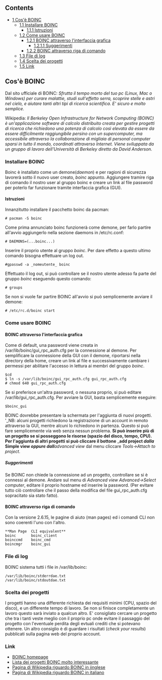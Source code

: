 ## Contents

*   [1 Cos'è BOINC](#Cos.27.C3.A8_BOINC)
    *   [1.1 Installare BOINC](#Installare_BOINC)
        *   [1.1.1 Istruzioni](#Istruzioni)
    *   [1.2 Come usare BOINC](#Come_usare_BOINC)
        *   [1.2.1 BOINC attraverso l'interfaccia grafica](#BOINC_attraverso_l.27interfaccia_grafica)
            *   [1.2.1.1 Suggerimenti](#Suggerimenti)
        *   [1.2.2 BOINC attraverso riga di comando](#BOINC_attraverso_riga_di_comando)
    *   [1.3 File di log](#File_di_log)
    *   [1.4 Scelta dei progetti](#Scelta_dei_progetti)
    *   [1.5 Link](#Link)

## Cos'è BOINC

Dal sito ufficiale di BOINC: _Sfrutta il tempo morto del tuo pc (Linux, Mac o Windows) per curare malattie, studi sull'effetto serra, scoprire stelle e astri nel cielo, e aiutare tanti altri tipi di ricerca scientifica. E' sicuro e molto semplice._

Wikipedia: _Il Berkeley Open Infrastructure for Network Computing (BOINC) è un'applicazione software di calcolo distribuito creata per gestire progetti di ricerca che richiedono una potenza di calcolo così elevata da essere da essere difficilmente raggiungibile persino con un supercomputer, ma accessibile attraverso la collaborazione di migliaia di personal computer sparsi in tutto il mondo, coordinati attraverso Internet. Viene sviluppata da un gruppo di lavoro dell'Università di Berkeley diretto da David Anderson._

### Installare BOINC

Boinc è installato come un demone(_daemon_) e per ragioni di sicurezza lavorerà sotto il nuovo user creato, _boinc_ appunto. Aggiungere tramire riga di comando il nostro user al gruppo boinc e creare un link al file password per poterlo far funzionare tramite interfaccia grafica (GUI).

#### Istruzioni

Innanzitutto installare il pacchetto boinc da pacman:

```
# pacman -S boinc

```

Come prima annunciato boinc funzionerà come demone, per farlo partire all'avvio aggiungerlo nella sezione daemons in /etc/rc.conf:

```
# DAEMONS=(...boinc...)

```

Inserire il proprio utente al gruppo _boinc_. Per dare effetto a questo ultimo comando bisogna effettuare un log out.

```
#gpasswd -a _nomeutente_ boinc

```

Effettuato il log out, si può controllare se il nostro utente adesso fa parte del gruppo _boinc_ eseguendo questo comando:

```
# groups

```

Se non si vuole far partire BOINC all'avvio si può semplicemente avviare il demone:

```
# /etc/rc.d/boinc start

```

### Come usare BOINC

#### BOINC attraverso l'interfaccia grafica

Come di default, una password viene creata in /var/lib/boinc/gui_rpc_auth.cfg per la connessione al demone. Per semplificare la connessione della GUI con il demone, riportarsi nella directory della home, creare un link al file e successivamente cambiare i permessi per abilitare l'accesso in lettura ai membri del gruppo _boinc_.

```
$cd
$ ln -s /var/lib/boinc/gui_rpc_auth.cfg gui_rpc_auth.cfg
# chmod 640 gui_rpc_auth.cfg

```

Se si preferisce un'altra password, o nessuna proprio, si può editare /var/lib/gui_rpc_auth.cfg. Per avviare la GUI, basta semplicemente eseguire:

```
$boinc_gui

```

BOINC dovrebbe presentare la schermata per l'aggiunta di nuovi progetti. '_NB: alcuni progetti richiedono la registrazione di un account in remoto attraverso la GUI, mentre alcuni lo richiedono in partenza. Questo si può fare semplicemente via web senza nessun problema. **Si può inserire più di un progetto se si posseggono le risorse (spazio del disco, tempo, CPU). Per l'aggiunta di altri progetti si può cliccare il bottone** _**add project _dalla_ Simple view _oppure dall_**_advanced view_ dal menu cliccare _Tools->Attach to project_.

##### Suggerimenti

Se BOINC non chiede la connessione ad un progetto, controllare se si è connessi al demone. Andare sul menu di _Advanced view_ _Advanced->Select computer_, editare il proprio hostname ed inserire la password. (Per evitare tutto ciò controllare che il passo della modifica del file gui_rpc_auth.cfg sopracitato sia stato fatto).

#### BOINC attraverso riga di comando

Con la versione 2.6.15, le pagine di aiuto (man pages) ed i comandi CLI non sono coerenti l'uno con l'altro.

```
**Man Page	CLI equivalent**
boinc		boinc_client
boinccmd	boinc_cmd
boincmgr	boinc_gui

```

### File di log

BOINC sistema tutti i file in /var/lib/boinc:

```
/var/lib/boinc/stderrdae.txt
/var/lib/boinc/stdoutdae.txt

```

### Scelta dei progetti

I progetti hanno una differente richiesta dei requisiti minimi (CPU, spazio del disco), e un differente tempo di lavoro. Se non si finisce completamente un lavoro questo sarà inviato a qualcun altro. E' consigliato cercare un progetto che tra i tanti veste meglio con il proprio pc onde evitare il passaggio del progetto con l'eventuale perdita degli evtuali crediti che si potevano ottenere. Un altro consiglio è di guardare i risultati (_check your results_) pubblicati sulla pagina web del proprio account.

### Link

*   [BOINC homepage](http://boinc.berkeley.edu/)
*   [Lista dei progetti BOINC molto interessante](http://boinc.berkeley.edu/projects.php)
*   [Pagina di Wikipedia riguardo BOINC in iinglese](http://en.wikipedia.org/wiki/BOINC)
*   [Pagina di Wikipedia riguardo BOINC in italiano](http://it.wikipedia.org/wiki/BOINC)